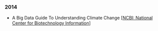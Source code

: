 ### 2014
- A Big Data Guide To Understanding Climate Change [[NCBI: National Center for Biotechnology Information](https://www.ncbi.nlm.nih.gov/pmc/articles/PMC4174912/pdf/big.2014.0026.pdf)]
